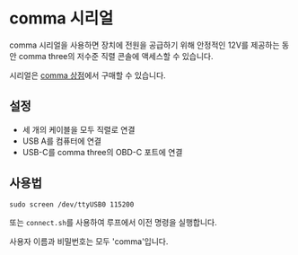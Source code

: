 # comma 시리얼

comma 시리얼을 사용하면 장치에 전원을 공급하기 위해 안정적인 12V를 제공하는 동안 comma three의 저수준 직렬 콘솔에 액세스할 수 있습니다.

시리얼은 [comma 상점](https://comma.ai/shop/products/comma-serial)에서 구매할 수 있습니다.

## 설정

* 세 개의 케이블을 모두 직렬로 연결
* USB A를 컴퓨터에 연결
* USB-C를 comma three의 OBD-C 포트에 연결

## 사용법

```
sudo screen /dev/ttyUSB0 115200
```
또는 `connect.sh`를 사용하여 루프에서 이전 명령을 실행합니다.


사용자 이름과 비밀번호는 모두 'comma'입니다.

